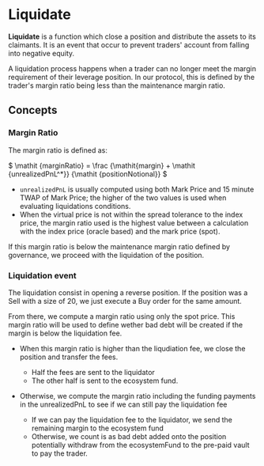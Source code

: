 # Liquidate

**Liquidate** is a function which close a position and distribute the assets to its claimants. It is an event that occur to prevent traders' account from falling into negative equity.

A liquidation process happens when a trader can no longer meet the margin requirement of their leverage position. In our protocol, this is defined by the trader's margin ratio being less than the maintenance margin ratio.


## Concepts

### Margin Ratio

The margin ratio is defined as:

$
\mathit {marginRatio} = \frac {\mathit{margin} + \mathit {unrealizedPnL^*}} {\mathit {positionNotional}}
$

- `unrealizedPnL` is usually computed using both Mark Price and 15 minute TWAP of Mark Price; the higher of the two values is used when evaluating liquidations conditions.
- When the virtual price is not within the spread tolerance to the index price, the margin ratio used is the highest value between a calculation with the index price (oracle based) and the mark price (spot).


If this margin ratio is below the maintenance margin ratio defined by governance, we proceed with the liquidation of the position.

### Liquidation event

The liquidation consist in opening a reverse position. If the position was a Sell with a size of 20, we just execute a Buy order for the same amount.

From there, we compute a margin ratio using only the spot price. This margin ratio will be used to define wether bad debt will be created if the margin is below the liquidation fee.

- When this margin ratio is higher than the liqudiation fee, we close the position and transfer the fees.
    - Half the fees are sent to the liquidator
    - The other half is sent to the ecosystem fund.

- Otherwise, we compute the margin ratio including the funding payments in the unrealizedPnL to see if we can still pay the liquidation fee
    - If we can pay the liquidation fee to the liquidator, we send the remaining margin to the ecosystem fund
    - Otherwise, we count is as bad debt added onto the position potentially withdraw from the ecosystemFund to the pre-paid vault to pay the trader.
